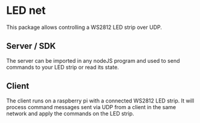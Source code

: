 # LED net

This package allows controlling a WS2812 LED strip over UDP.

## Server / SDK

The server can be imported in any nodeJS program and used to send commands to your LED strip or read its state.

## Client

The client runs on a raspberry pi with a connected WS2812 LED strip. It will process command messages
sent via UDP from a client in the same network and apply the commands on the LED strip.
